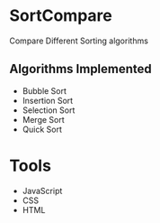 # SortCompare
Compare Different Sorting algorithms
## Algorithms Implemented
* Bubble Sort
* Insertion Sort
* Selection Sort
* Merge Sort
* Quick Sort

# Tools
* JavaScript
* CSS
* HTML
